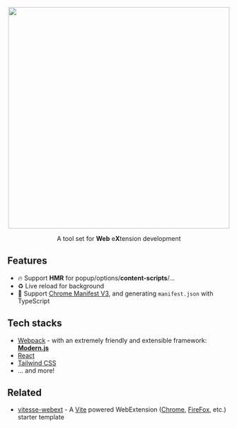 <p align="center">
  <img width="500" src="https://github.com/tmkx/webx-kit/assets/13805071/e7fdbe7d-ed6e-40d3-b555-4ac6369cc97d">
  <p align="center">A tool set for <b>Web</b> e<b>X</b>tension development</p>
</p>

## Features

- 🔥 Support **HMR** for popup/options/**content-scripts**/...
- ♻️ Live reload for background
- 📃 Support [Chrome Manifest V3](https://developer.chrome.com/docs/extensions/develop/migrate/what-is-mv3), and generating `manifest.json` with TypeScript

## Tech stacks

- [Webpack](https://webpack.js.org/) - with an extremely friendly and extensible framework: **[Modern.js](https://modernjs.dev/)**
- [React](https://react.dev/)
- [Tailwind CSS](https://tailwindcss.com/)
- ... and more!

## Related

- [vitesse-webext](https://github.com/antfu/vitesse-webext) - A [Vite](https://vitejs.dev/) powered WebExtension ([Chrome](https://developer.chrome.com/docs/extensions), [FireFox](https://addons.mozilla.org/en-US/developers/), etc.) starter template
